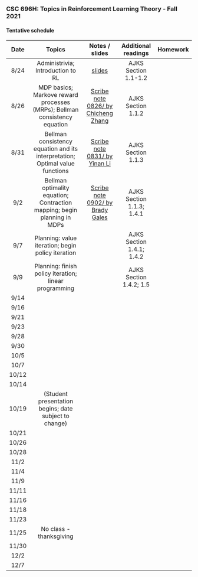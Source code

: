 ### CSC 696H: Topics in Reinforcement Learning Theory - Fall 2021

#### Tentative schedule

| Date  | Topics | Notes / slides | Additional readings  | Homework |
|:-:|:------------:|:---:|:---:|:---:|
|8/24	| Administrivia; Introduction to RL	| [slides](notes/CSC696H_intro.pptx) |	AJKS Section 1.1-1.2 |  |
|8/26		|	MDP basics; Markove reward processes (MRPs); Bellman consistency equation	|		[Scribe note 0826/ by Chicheng Zhang](https://www.overleaf.com/read/ydtgyvxhrfqg) |		AJKS Section 1.1.2	|			|		
|8/31		|	Bellman consistency equation and its interpretation; Optimal value functions |	[Scribe note 0831/ by Yinan Li](https://www.overleaf.com/read/ydtgyvxhrfqg)		|	AJKS Section 1.1.3	|			|		
|9/2		|	Bellman optimality equation; Contraction mapping; begin planning in MDPs	|	 [Scribe note 0902/ by Brady Gales](https://www.overleaf.com/read/ydtgyvxhrfqg)	|	 AJKS Section 1.1.3;  1.4.1		|			|	
|9/7		|	Planning: value iteration; begin policy iteration	|			|	 AJKS Section 1.4.1; 1.4.2	|			|		
|9/9		|	Planning: finish policy iteration; linear programming	|			|	AJKS Section 1.4.2; 1.5	|			|		
|9/14		|			|			|			|			|		
|9/16		|			|			|			|			|	
|9/21		|			|			|			|			|		
|9/23		|			|			|			|			|	
|9/28		|			|			|			|			|		
|9/30		|			|			|			|			|		
|10/5		|			|			|			|			|		
|10/7		|			|			|			|			|		
|10/12		|			|			|			|			|		
|10/14		|			|			|			|			|		
|10/19		|	(Student presentation begins; date subject to change)	|			|			|			|		
|10/21		|			|			|			|			|		
|10/26		|			|			|			|			|		
|10/28		|			|			|			|			|		
|11/2		|			|			|			|			|		
|11/4		|			|			|			|			|		
|11/9		|			|			|			|			|		
|11/11		|			|			|			|			|		
|11/16		|			|			|			|			|			
|11/18		|			|			|			|			|			
|11/23		|			|			|			|			|			
|11/25		|	No class - thanksgiving		|			|			|			|			
|11/30		|			|			|			|			|			
|12/2		|			|			|			|			|			
|12/7		|			|			|			|			|			

